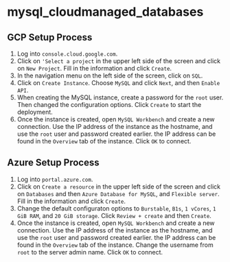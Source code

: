# mysql_cloudmanaged_databases

## GCP Setup Process
1. Log into `console.cloud.google.com`.
2. Click on `'Select a project` in the upper left side of the screen and click on `New Project`. Fill in the information and click `Create`.
3. In the navigation menu on the left side of the screen, click on `SQL`.
4. Click on `Create Instance`. Choose `MySQL` and click `Next`, and then `Enable API`.
5. When creating the MySQL instance, create a password for the `root` user. Then changed the configuration options. Click `Create` to start the deployment.
6. Once the instance is created, open `MySQL Workbench` and create a new connection. Use the IP address of the instance as the hostname, and use the `root` user and password created earlier. the IP address can be found in the `Overview` tab of the instance. Click `OK` to connect.

## Azure Setup Process
1. Log into `portal.azure.com`.
2. Click on `Create a resource` in the upper left side of the screen and click on `Databases` and then `Azure Database for MySQL`, and `Flexible server`. Fill in the information and click `Create`.
3. Change the default configuraton options to  `Burstable`, `B1s`, `1 vCores`, `1 GiB RAM`, and `20 GiB storage`. Click `Review + create` and then `Create`.
4. Once the instance is created, open `MySQL Workbench` and create a new connection. Use the IP address of the instance as the hostname, and use the `root` user and password created earlier. the IP address can be found in the `Overview` tab of the instance. Change the username from `root` to the server admin name. Click `OK` to connect.
